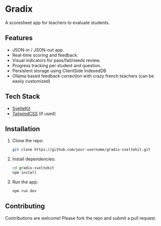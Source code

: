 # Gradix

A scoresheet app for teachers to evaluate students.

## Features

- JSON-in / JSON-out app.
- Real-time scoring and feedback.
- Visual indicators for pass/fail/needs review.
- Progress tracking per student and question.
- Persistent storage using ClientSide IndexedDB
- Ollama based feedback correction with crazy french teachers (can be easily customized)

## Tech Stack

- [SvelteKit](https://kit.svelte.dev/)
- [TailwindCSS](https://tailwindcss.com/) (if used)

## Installation

1. Clone the repo:

   ```bash
   git clone https://github.com/your-username/gradix-sveltekit.git
   ```

2. Install dependencies:

   ```bash
   cd gradix-sveltekit
   npm install
   ```

3. Run the app:
   ```bash
   npm run dev
   ```

## Contributing

Contributions are welcome! Please fork the repo and submit a pull request.
